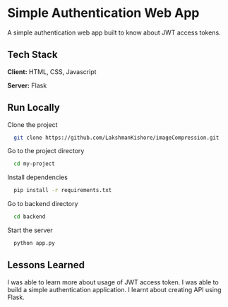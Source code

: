 
# Simple Authentication Web App

A simple authentication web app built to 
know about JWT access tokens.

## Tech Stack

**Client:** HTML, CSS, Javascript

**Server:** Flask

  
## Run Locally

Clone the project

```bash
  git clone https://github.com/LakshmanKishore/imageCompression.git
```

Go to the project directory

```bash
  cd my-project
```

Install dependencies

```bash
  pip install -r requirements.txt
```

Go to backend directory
```bash
  cd backend
```

Start the server

```bash
  python app.py
```

  
## Lessons Learned

I was able to learn more about usage of JWT access token.
I was able to build a simple authentication application. 
I learnt about creating API using Flask.
